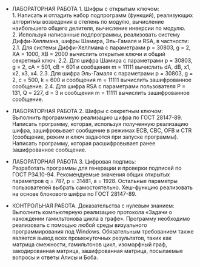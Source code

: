 - ЛАБОРАТОРНАЯ РАБОТА 1. Шифры с открытым ключом:
<br>1. Написать и отладить набор подпрограмм (функций), реализующих алгоритмы возведения в степень по модулю, вычисление наибольшего общего делителя, вычисление инверсии по модулю.
<br>2. Используя написанные подпрограммы, реализовать систему Диффи-Хеллмана, шифры Шамира, Эль-Гамаля и RSA, в частности:
2.1. Для системы Диффи-Хеллмана с параметрами p = 30803, g = 2, XA = 1000, XB = 2000 вычислить открытые ключи и общий секретный ключ.
2.2. Для шифра Шамира с параметрами p = 30803, g = 2, cA = 501, cB = 601 и сообщения m = 11111 вычислить dA, dB, x1, x2, x3, x4.
2.3. Для шифра Эль-Гамаля с параметрами p = 30803, g = 2, c = 500, k = 600 и сообщения m = 11111 вычислить зашифрованное сообщение.
2.4. Для шифра RSA с параметрами пользователя P = 131, Q = 227, d = 3 и сообщения m = 11111 вычислить зашифрованное сообщение.

- ЛАБОРАТОРНАЯ РАБОТА 2. Шифры с секретным ключом:
<br>Выполнить программную реализацию шифра по ГОСТ 28147-89. Написать программу, которая, используя полученную реализацию шифра, зашифровывает сообщение в режимах ECB, CBC, OFB и CTR (сообщение, режим и ключ задаются при запуске программы). Написать программу, которая расшифровывает ранее зашифрованное сообщение.

- ЛАБОРАТОРНАЯ РАБОТА 3. Цифровая подпись:
<br>Разработать программы для генерации и проверки подписей по ГОСТ Р34.10-94. Рекомендуемые значения общих открытых параметров q = 787, p = 31481, a = 1928. Остальные параметры пользователей выбрать самостоятельно. Хеш-функцию реализовать на основе блокового шифра по ГОСТ 28147-89.

- КОНТРОЛЬНАЯ РАБОТА. Доказательства с нулевым знанием:
<br>Выполнить компьютерную реализацию протокола «Задачи о нахождении гамильтонова цикла в графе». Программу необходимо реализовать с помощью любой среды визуального программирования под Windows. Обязательным требованием также является вывод всех промежуточных результатов, таких как матрица смежности, гамильтонов цикл, изоморфный граф, закодированная матрица, зашифрованная матрица, посылаемые вопросы и ответы Алисы и Боба.
